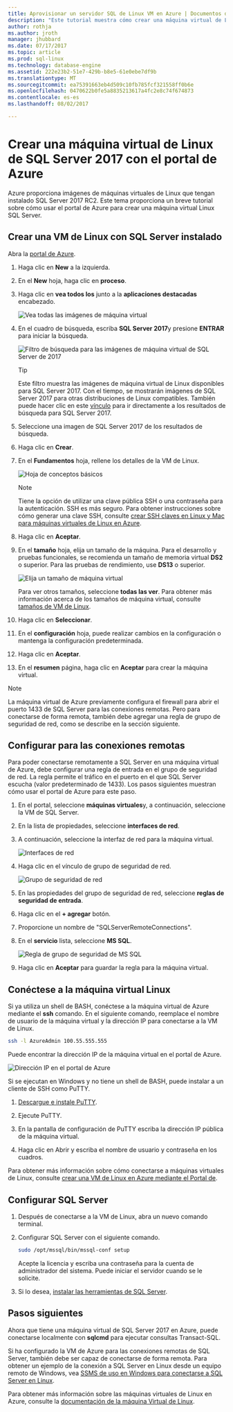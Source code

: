 ```yaml
---
title: Aprovisionar un servidor SQL de Linux VM en Azure | Documentos de Microsoft
description: "Este tutorial muestra cómo crear una máquina virtual de Linux de SQL Server 2017 en Azure."
author: rothja
ms.author: jroth
manager: jhubbard
ms.date: 07/17/2017
ms.topic: article
ms.prod: sql-linux
ms.technology: database-engine
ms.assetid: 222e23b2-51e7-429b-b8e5-61e0ebe7df9b
ms.translationtype: MT
ms.sourcegitcommit: ea75391663eb4d509c10fb785fcf321558ff0b6e
ms.openlocfilehash: 0470622b0fe5a8835213617a4fc2e8c74f674873
ms.contentlocale: es-es
ms.lasthandoff: 08/02/2017

---
```

# <a name="create-a-linux-sql-server-2017-virtual-machine-with-the-azure-portal"></a>Crear una máquina virtual de Linux de SQL Server 2017 con el portal de Azure
Azure proporciona imágenes de máquinas virtuales de Linux que tengan instalado SQL Server 2017 RC2. Este tema proporciona un breve tutorial sobre cómo usar el portal de Azure para crear una máquina virtual Linux SQL Server. 

## <a name="create-a-linux-vm-with-sql-server-installed"></a>Crear una VM de Linux con SQL Server instalado

Abra la [portal de Azure](https://portal.azure.com/).

1. Haga clic en **New** a la izquierda.

1. En el **New** hoja, haga clic en **proceso**.

1. Haga clic en **vea todos los** junto a la **aplicaciones destacadas** encabezado.

   ![Vea todas las imágenes de máquina virtual](./media/sql-server-linux-azure-virtual-machine/azure-compute-blade.png)

1. En el cuadro de búsqueda, escriba **SQL Server 2017**y presione **ENTRAR** para iniciar la búsqueda.

    ![Filtro de búsqueda para las imágenes de máquina virtual de SQL Server de 2017](./media/sql-server-linux-azure-virtual-machine/searchfilter.png)

    > [!TIP]
    > Este filtro muestra las imágenes de máquina virtual de Linux disponibles para SQL Server 2017. Con el tiempo, se mostrarán imágenes de SQL Server 2017 para otras distribuciones de Linux compatibles. También puede hacer clic en este [vínculo](https://ms.portal.azure.com/#blade/Microsoft_Azure_Marketplace/GalleryFeaturedMenuItemBlade/selectedMenuItemId/home/searchQuery/sql%20server%202017) para ir directamente a los resultados de búsqueda para SQL Server 2017. 

1. Seleccione una imagen de SQL Server 2017 de los resultados de búsqueda.

1. Haga clic en **Crear**.

1. En el **Fundamentos** hoja, rellene los detalles de la VM de Linux. 

    ![Hoja de conceptos básicos](./media/sql-server-linux-azure-virtual-machine/basics.png)

    > [!Note]
    > Tiene la opción de utilizar una clave pública SSH o una contraseña para la autenticación. SSH es más seguro. Para obtener instrucciones sobre cómo generar una clave SSH, consulte [crear SSH claves en Linux y Mac para máquinas virtuales de Linux en Azure](https://docs.microsoft.com/azure/virtual-machines/virtual-machines-linux-mac-create-ssh-keys). 

1. Haga clic en **Aceptar**.

1. En el **tamaño** hoja, elija un tamaño de la máquina. Para el desarrollo y pruebas funcionales, se recomienda un tamaño de memoria virtual **DS2** o superior. Para las pruebas de rendimiento, use **DS13** o superior.

    ![Elija un tamaño de máquina virtual](./media/sql-server-linux-azure-virtual-machine/vmsizes.png)

    Para ver otros tamaños, seleccione **todas las ver**. Para obtener más información acerca de los tamaños de máquina virtual, consulte [tamaños de VM de Linux](https://docs.microsoft.com/azure/virtual-machines/virtual-machines-linux-sizes).

1. Haga clic en **Seleccionar**.

1. En el **configuración** hoja, puede realizar cambios en la configuración o mantenga la configuración predeterminada.

1. Haga clic en **Aceptar**.

1. En el **resumen** página, haga clic en **Aceptar** para crear la máquina virtual.

> [!NOTE]
> La máquina virtual de Azure previamente configura el firewall para abrir el puerto 1433 de SQL Server para las conexiones remotas. Pero para conectarse de forma remota, también debe agregar una regla de grupo de seguridad de red, como se describe en la sección siguiente.

## <a id="remote"></a>Configurar para las conexiones remotas

Para poder conectarse remotamente a SQL Server en una máquina virtual de Azure, debe configurar una regla de entrada en el grupo de seguridad de red. La regla permite el tráfico en el puerto en el que SQL Server escucha (valor predeterminado de 1433). Los pasos siguientes muestran cómo usar el portal de Azure para este paso. 

1. En el portal, seleccione **máquinas virtuales**y, a continuación, seleccione la VM de SQL Server.

1. En la lista de propiedades, seleccione **interfaces de red**.

1. A continuación, seleccione la interfaz de red para la máquina virtual.

    ![Interfaces de red](./media/sql-server-linux-azure-virtual-machine/networkinterfaces.png)

1. Haga clic en el vínculo de grupo de seguridad de red.

    ![Grupo de seguridad de red](./media/sql-server-linux-azure-virtual-machine/networksecuritygroup.png)

1. En las propiedades del grupo de seguridad de red, seleccione **reglas de seguridad de entrada**.

1. Haga clic en el **+ agregar** botón.

1. Proporcione un nombre de "SQLServerRemoteConnections".

1. En el **servicio** lista, seleccione **MS SQL**.

    ![Regla de grupo de seguridad de MS SQL](./media/sql-server-linux-azure-virtual-machine/sqlnsgrule.png)

1. Haga clic en **Aceptar** para guardar la regla para la máquina virtual.

## <a id="connect"></a>Conéctese a la máquina virtual Linux

Si ya utiliza un shell de BASH, conéctese a la máquina virtual de Azure mediante el **ssh** comando. En el siguiente comando, reemplace el nombre de usuario de la máquina virtual y la dirección IP para conectarse a la VM de Linux.

```bash
ssh -l AzureAdmin 100.55.555.555
```

Puede encontrar la dirección IP de la máquina virtual en el portal de Azure.

![Dirección IP en el portal de Azure](./media/sql-server-linux-azure-virtual-machine/vmproperties.png)

Si se ejecutan en Windows y no tiene un shell de BASH, puede instalar a un cliente de SSH como PuTTY.

1. [Descargue e instale PuTTY](http://www.chiark.greenend.org.uk/~sgtatham/putty/download.html).

1. Ejecute PuTTY.

1. En la pantalla de configuración de PuTTY escriba la dirección IP pública de la máquina virtual.

1. Haga clic en Abrir y escriba el nombre de usuario y contraseña en los cuadros.

Para obtener más información sobre cómo conectarse a máquinas virtuales de Linux, consulte [crear una VM de Linux en Azure mediante el Portal de](https://docs.microsoft.com/azure/virtual-machines/virtual-machines-linux-quick-create-portal#ssh-to-the-vm).

## <a name="configure-sql-server"></a>Configurar SQL Server

1. Después de conectarse a la VM de Linux, abra un nuevo comando terminal.

1. Configurar SQL Server con el siguiente comando.

   ```bash
   sudo /opt/mssql/bin/mssql-conf setup 
   ```

   Acepte la licencia y escriba una contraseña para la cuenta de administrador del sistema. Puede iniciar el servidor cuando se le solicite.

1. Si lo desea, [instalar las herramientas de SQL Server](sql-server-linux-setup-tools.md).

## <a name="next-steps"></a>Pasos siguientes

Ahora que tiene una máquina virtual de SQL Server 2017 en Azure, puede conectarse localmente con **sqlcmd** para ejecutar consultas Transact-SQL.

Si ha configurado la VM de Azure para las conexiones remotas de SQL Server, también debe ser capaz de conectarse de forma remota. Para obtener un ejemplo de la conexión a SQL Server en Linux desde un equipo remoto de Windows, vea [SSMS de uso en Windows para conectarse a SQL Server en Linux](sql-server-linux-develop-use-ssms.md).

Para obtener más información sobre las máquinas virtuales de Linux en Azure, consulte la [documentación de la máquina Virtual de Linux](https://docs.microsoft.com/en-us/azure/virtual-machines/linux/).

